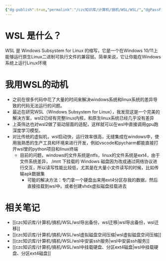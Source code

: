 ```yaml
---
{"dg-publish":true,"permalink":"/czc知识库/计算机/搞机/WSL/WSL/","dgPassFrontmatter":true,"created":"2024-12-08T22:41:53.411+08:00","updated":"2024-12-09T00:25:07.375+08:00"}
---
```



# WSL 是什么？

WSL 是 Windows Subsystem for Linux 的缩写，它是一个在Windows 10/11上能够运行原生Linux二进制可执行文件的兼容层。简单来说，它让你能在Windows系统上运行Linux环境



# 我用WSL的动机

- 之前在很多代码中花了大量的时间来解决windows系统和linux系统的差异导致的代码无法运行的问题。
- 最近在研究WSL（Windows Subsystem for Linux），我发现这是一个完美的解决方案，wsl2已经有完整linux内核，和原生linux系统已经几乎没有差异
- 上英伟达也对wsl2做了驱动层面的适配，这样就可以在wsl中直接调用gpu跑深度学习模型。
- 对比传统的虚拟机，wsl启动快，运行效率很高，无缝集成在windows中，使用我熟悉的生产工具和环境来进行开发，例如vscode和pycharm都能直接打开wsl里的python项目和linux终端
	- 目前的问题，windows的文件系统是ntfs，linux的文件系统是ext4，由于文件系统差异， /mnt 下挂载的 Windows 磁盘因为改成通过网络协议进行交互，所以读写性能比较低，尤其是在大量小文件读写的时候，比如传输apk数据集
		- 可能的解决方法：专门拿一个硬盘出来用ext4分区存我的数据，然后直接挂载到wsl中。或者创建vhdx虚拟磁盘挂载进去

# 相关笔记


- [[czc知识库/计算机/搞机/WSL/wsl导出备份，wsl迁移\|wsl导出备份，wsl迁移]]
- [[czc知识库/计算机/搞机/WSL/wsl虚拟磁盘空间压缩\|wsl虚拟磁盘空间压缩]]
- [[czc知识库/计算机/搞机/WSL/wsl中安装ssh服务\|wsl中安装ssh服务]]
- [[czc知识库/计算机/搞机/WSL/wsl中挂载硬盘、分区ext4磁盘\|wsl中挂载硬盘、分区ext4磁盘]]


